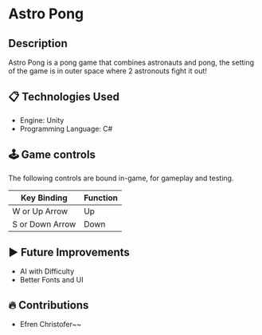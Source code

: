 # Astro Pong
## Description
Astro Pong is a pong game that combines astronauts and pong, the setting of the game is in outer space where 2 astronouts fight it out!

## 📋 Technologies Used
- Engine: Unity
- Programming Language: C#


## 🕹️ Game controls
The following controls are bound in-game, for gameplay and testing.

| Key Binding       | Function          |
| ----------------- | ----------------- |
| W or Up Arrow     | Up                |
| S or Down Arrow   | Down              |


## ▶️ Future Improvements
- AI with Difficulty
- Better Fonts and UI

## 🔥 Contributions
- Efren Christofer~~
